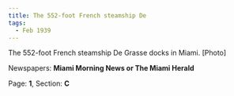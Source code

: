 ```yaml
---  
title: The 552-foot French steamship De  
tags:  
  - Feb 1939  
---  
```

  
The 552-foot French steamship De Grasse docks in Miami. [Photo]  
  
Newspapers: **Miami Morning News or The Miami Herald**  
  
Page: **1**, Section: **C** 
